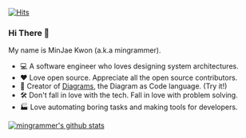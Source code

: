[![Hits](https://hits.seeyoufarm.com/api/count/incr/badge.svg?url=https%3A%2F%2Fgithub.com%2Fmingrammer)](https://hits.seeyoufarm.com)

### Hi There 👋

My name is MinJae Kwon (a.k.a mingrammer).

- 💻 A software engineer who loves designing system architectures.
- ❤️ Love open source. Appreciate all the open source contributors.
- 🎨 Creator of [Diagrams](https://github.com/mingrammer/diagrams), the Diagram as Code language. (Try it!)
- 🛠️ Don't fall in love with the tech. Fall in love with problem solving.
- 🏭 Love automating boring tasks and making tools for developers.

[![mingrammer's github stats](https://github-readme-stats.vercel.app/api?username=mingrammer&count_private=true&show_icons=true)](https://github.com/anuraghazra/github-readme-stats)
